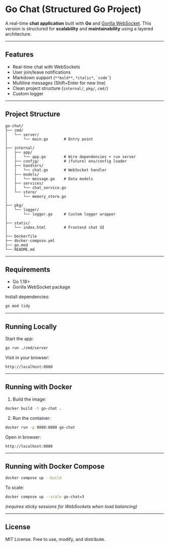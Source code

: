 # Go Chat (Structured Go Project)

A real-time **chat application** built with **Go** and [Gorilla WebSocket](https://github.com/gorilla/websocket).
This version is structured for **scalability** and **maintainability** using a layered architecture.

---

## Features

* Real-time chat with WebSockets
* User join/leave notifications
* Markdown support (`**bold**`, `*italic*`, `` `code` ``)
* Multiline messages (Shift+Enter for new line)
* Clean project structure (`internal/`, `pkg/`, `cmd/`)
* Custom logger

---

## Project Structure

```
go-chat/
├── cmd/
│   └── server/
│       └── main.go       # Entry point
│
├── internal/
│   ├── app/
│   │   └── app.go        # Wire dependencies + run server
│   ├── config/           # (future) env/config loader
│   ├── handlers/
│   │   └── chat.go       # WebSocket handler
│   ├── models/
│   │   └── message.go    # Data models
│   ├── services/
│   │   └── chat_service.go
│   └── store/
│       └── memory_store.go
│
├── pkg/
│   └── logger/
│       └── logger.go     # Custom logger wrapper
│
├── static/
│   └── index.html        # Frontend chat UI
│
├── Dockerfile
├── docker-compose.yml
├── go.mod
└── README.md
```

---

## Requirements

* Go 1.18+
* Gorilla WebSocket package

Install dependencies:

```bash
go mod tidy
```

---

## Running Locally

Start the app:

```bash
go run ./cmd/server
```

Visit in your browser:

```
http://localhost:8080
```

---

## Running with Docker

1. Build the image:

```bash
docker build -t go-chat .
```

2. Run the container:

```bash
docker run -p 8080:8080 go-chat
```

Open in browser:

```
http://localhost:8080
```

---

## Running with Docker Compose

```bash
docker compose up --build
```

To scale:

```bash
docker compose up --scale go-chat=3
```

*(requires sticky sessions for WebSockets when load balancing)*

---

## License

MIT License.
Free to use, modify, and distribute.
